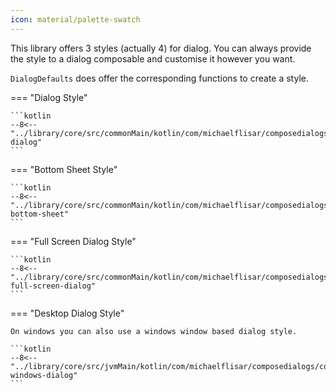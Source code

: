 ```yaml
---
icon: material/palette-swatch
---
```


This library offers 3 styles (actually 4) for dialog. You can always provide the style to a dialog composable and customise it however you want.

`DialogDefaults` does offer the corresponding functions to create a style.

=== "Dialog Style"

    ```kotlin
    --8<-- "../library/core/src/commonMain/kotlin/com/michaelflisar/composedialogs/core/Dialog.kt:style-dialog"
    ```

=== "Bottom Sheet Style"

    ```kotlin
    --8<-- "../library/core/src/commonMain/kotlin/com/michaelflisar/composedialogs/core/Dialog.kt:style-bottom-sheet"
    ```

=== "Full Screen Dialog Style"

    ```kotlin
    --8<-- "../library/core/src/commonMain/kotlin/com/michaelflisar/composedialogs/core/Dialog.kt:style-full-screen-dialog"
    ```

=== "Desktop Dialog Style"

    On windows you can also use a windows window based dialog style.

    ```kotlin
    --8<-- "../library/core/src/jvmMain/kotlin/com/michaelflisar/composedialogs/core/DialogDefaultsExtensions.kt:style-windows-dialog"
    ```

